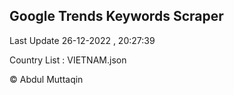 

## Google Trends Keywords Scraper 
 
Last Update 26-12-2022 , 20:27:39

Country List :
VIETNAM.json



© Abdul Muttaqin 

